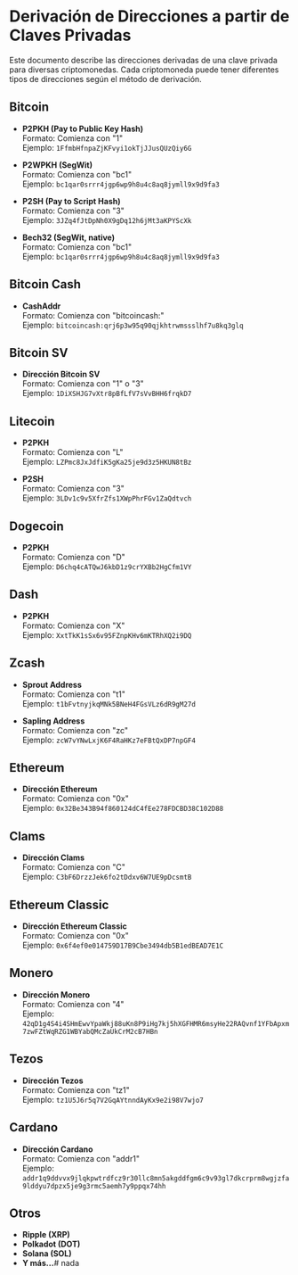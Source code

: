 # Derivación de Direcciones a partir de Claves Privadas

Este documento describe las direcciones derivadas de una clave privada para diversas criptomonedas. Cada criptomoneda puede tener diferentes tipos de direcciones según el método de derivación.

## Bitcoin
- **P2PKH (Pay to Public Key Hash)**  
  Formato: Comienza con "1"  
  Ejemplo: `1FfmbHfnpaZjKFvyi1okTjJJusQUzQiy6G`

- **P2WPKH (SegWit)**  
  Formato: Comienza con "bc1"  
  Ejemplo: `bc1qar0srrr4jgp6wp9h8u4c8aq8jymll9x9d9fa3`

- **P2SH (Pay to Script Hash)**  
  Formato: Comienza con "3"  
  Ejemplo: `3JZq4fJtDpNh0X9gDq12h6jMt3aKPYScXk`

- **Bech32 (SegWit, native)**  
  Formato: Comienza con "bc1"  
  Ejemplo: `bc1qar0srrr4jgp6wp9h8u4c8aq8jymll9x9d9fa3`

## Bitcoin Cash
- **CashAddr**  
  Formato: Comienza con "bitcoincash:"  
  Ejemplo: `bitcoincash:qrj6p3w95q90qjkhtrwmssslhf7u8kq3glq`

## Bitcoin SV
- **Dirección Bitcoin SV**  
  Formato: Comienza con "1" o "3"  
  Ejemplo: `1DiXSHJG7vXtr8pBfLfV7sVvBHH6frqkD7`

## Litecoin
- **P2PKH**  
  Formato: Comienza con "L"  
  Ejemplo: `LZPmc8JxJdfiK5gKa25je9d3z5HKUN8tBz`

- **P2SH**  
  Formato: Comienza con "3"  
  Ejemplo: `3LDv1c9v5XfrZfs1XWpPhrFGv1ZaQdtvch`

## Dogecoin
- **P2PKH**  
  Formato: Comienza con "D"  
  Ejemplo: `D6chq4cATQwJ6kbD1z9crYXBb2HgCfm1VY`

## Dash
- **P2PKH**  
  Formato: Comienza con "X"  
  Ejemplo: `XxtTkK1sSx6v95FZnpKHv6mKTRhXQ2i9DQ`

## Zcash
- **Sprout Address**  
  Formato: Comienza con "t1"  
  Ejemplo: `t1bFvtnyjkqMNk5BNeH4FGsVLz6dR9gM27d`

- **Sapling Address**  
  Formato: Comienza con "zc"  
  Ejemplo: `zcW7vYNwLxjK6F4RaHKz7eFBtQxDP7npGF4`

## Ethereum
- **Dirección Ethereum**  
  Formato: Comienza con "0x"  
  Ejemplo: `0x32Be343B94f860124dC4fEe278FDCBD38C102D88`

## Clams
- **Dirección Clams**  
  Formato: Comienza con "C"  
  Ejemplo: `C3bF6DrzzJek6fo2tDdxv6W7UE9pDcsmtB`

## Ethereum Classic
- **Dirección Ethereum Classic**  
  Formato: Comienza con "0x"  
  Ejemplo: `0x6f4ef0e014759D17B9Cbe3494db5B1edBEAD7E1C`

## Monero
- **Dirección Monero**  
  Formato: Comienza con "4"  
  Ejemplo: `42qD1g4S4i4SHmEwvYpaWkj88uKn8P9iHg7kj5hXGFHMR6msyHe22RAQvnf1YFbApxm7zwFZtWqRZG1WBYabQMcZaUkCrM2cB7HBn`

## Tezos
- **Dirección Tezos**  
  Formato: Comienza con "tz1"  
  Ejemplo: `tz1U5J6r5q7V2GqAYtnndAyKx9e2i98V7wjo7`

## Cardano
- **Dirección Cardano**  
  Formato: Comienza con "addr1"  
  Ejemplo: `addr1q9ddvvx9jlqkpwtrdfcz9r30llc8mn5akgddfgm6c9v93gl7dkcrprm8wgjzfa9lddyu7dpzx5je9g3rmc5aemh7y9ppqx74hh`

## Otros
- **Ripple (XRP)**
- **Polkadot (DOT)**
- **Solana (SOL)**
- **Y más...**# nada
